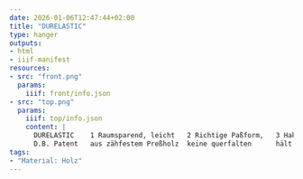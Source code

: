 ```yaml
---
date: 2026-01-06T12:47:44+02:00
title: "DURELASTIC"
type: hanger
outputs:
- html
- iiif-manifest
resources:
- src: "front.png"
  params:
    iiif: front/info.json
- src: "top.png"
  params:
    iiif: top/info.json
    content: |
      DURELASTIC    1 Raumsparend, leicht   2 Richtige Paßform,   3 Haken fest einziehen
      D.B. Patent   aus zähfestem Preßholz  keine querfalten      hält dauernd
tags:
- "Material: Holz"
---
```

